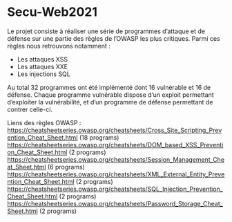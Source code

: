 # Secu-Web2021

Le projet consiste à réaliser une série de programmes d’attaque et de défense sur une partie des règles de l’OWASP les plus critiques. 
Parmi ces règles nous retrouvons notamment :
  -	Les attaques XSS
  -	Les attaques XXE
  -	Les injections SQL


Au total 32 programmes ont été implémenté dont 16 vulnérable et 16 de défense. Chaque programme vulnérable dispose d’un exploit permettant d’exploiter la vulnérabilité, et d’un programme de défense permettant de contrer celle-ci.

Liens des règles OWASP : <br/>
https://cheatsheetseries.owasp.org/cheatsheets/Cross_Site_Scripting_Prevention_Cheat_Sheet.html (18 programs) 
https://cheatsheetseries.owasp.org/cheatsheets/DOM_based_XSS_Prevention_Cheat_Sheet.html (2 programs)
https://cheatsheetseries.owasp.org/cheatsheets/Session_Management_Cheat_Sheet.html (6 programs)
https://cheatsheetseries.owasp.org/cheatsheets/XML_External_Entity_Prevention_Cheat_Sheet.html (2 programs)
https://cheatsheetseries.owasp.org/cheatsheets/SQL_Injection_Prevention_Cheat_Sheet.html (2 programs)
https://cheatsheetseries.owasp.org/cheatsheets/Password_Storage_Cheat_Sheet.html (2 programs)
